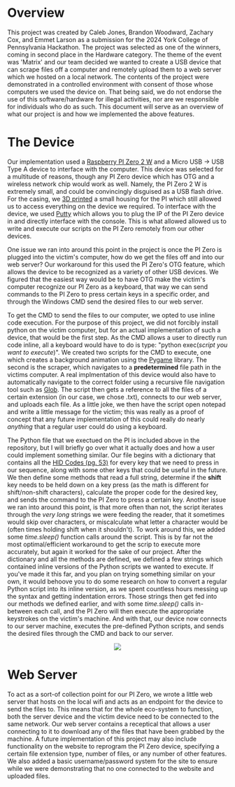 # Overview
This project was created by Caleb Jones, Brandon Woodward, Zachary Cox, and Emmet Larson as a submission for the 2024 York College of Pennsylvania Hackathon. The project was selected as one of the winners, coming in second place in the Hardware category. The theme of the event was 'Matrix' and our team decided we wanted to create a USB device that can scrape files off a computer and remotely upload them to a web server which we hosted on a local network. The contents of the project were demonstrated in a controlled environment with consent of those whose computers we used the device on. That being said, we do not endorse the use of this software/hardware for illegal activities, nor are we responsible for individuals who do as such. This document will serve as an overview of what our project is and how we implemented the above features.

# The Device
Our implementation used a [Raspberry PI Zero 2 W](https://www.microcenter.com/product/643085/raspberry-pi-zero-2-w) and a Micro USB -> USB Type A device to interface with the computer. This device was selected for a multitude of reasons, though any PI Zero device which has OTG and a wireless network chip would work as well. Namely, the PI Zero 2 W is extremely small, and could be convincingly disguised as a USB flash drive. For the casing, we [3D printed](https://cults3d.com/en/3d-model/gadget/m-n-mal-raspberry-pi-zero-2-case-housing-sleeve) a small housing for the PI which still allowed us to access everything on the device we required. To interface with the device, we used [Putty](https://www.putty.org/) which allows you to plug the IP of the PI Zero device in and directly interface with the console. This is what allowed  allowed us to write and execute our scripts on the PI Zero remotely from our other devices.

One issue we ran into around this point in the project is once the PI Zero is plugged into the victim's computer, how do we get the files off and into our web server? Our workaround for this used the PI Zero's OTG feature, which allows the device to be recognized as a variety of other USB devices. We figured that the easiest way would be to have OTG make the victim's computer recognize our PI Zero as a keyboard, that way we can send commands to the PI Zero to press certain keys in a specific order, and through the Windows CMD send the desired files to our web server.

To get the CMD to send the files to our computer, we opted to use inline code execution. For the purpose of this project, we did not forcibly install python on the victim computer, but for an actual implementation of such a device, that would be the first step. As the CMD allows a user to directly run code inline, all a keyboard would have to do is type: "python exec(*script you want to execute*)". We created two scripts for the CMD to execute, one which creates a background animation using the [Pygame](https://www.pygame.org/docs/) library. The second is the scraper, which navigates to a **predetermined** file path in the victims computer. A real implmentation of this device would also have to automatically navigate to the correct folder using a recursive file navigation tool such as [Glob](https://docs.python.org/3/library/glob.html). The script then gets a reference to all the files of a certain extension (in our case, we chose .txt), connects to our web server, and uploads each file. As a little joke, we then have the script open notepad and write a little message for the victim; this was really as a proof of concept that any future implementation of this could really do nearly *anything* that a regular user could do using a keyboard.

The Python file that we exectued on the PI is included above in the repository, but I will briefly go over what it actually does and how a user could implement something similar. Our file begins with a dictionary that contains all the [HID Codes (pg. 53)](chrome-extension://oemmndcbldboiebfnladdacbdfmadadm/https://www.usb.org/sites/default/files/documents/hut1_12v2.pdf) for every key that we need to press in our sequence, along with some other keys that could be useful in the future. We then define some methods that read a full string, determine if the **shift** key needs to be held down on a key press (as the math is different for shift/non-shift characters), calculate the proper code for the desired key, and sends the command to the PI Zero to press a certain key. Another issue we ran into around this point, is that more often than not, the script iterates through the *very long* strings we were feeding the reader, that it sometimes would skip over characters, or miscalculate what letter a character would be (often times holding shift when it shouldn't). To work around this, we added some *time.sleep()* function calls around the script. This is by far not the most optimal/efficient workaround to get the scrip to execute more accurately, but again it worked for the sake of our project. After the dictionary and all the methods are defined, we defined a few strings which contained inline versions of the Python scripts we wanted to execute. If you've made it this far, and you plan on trying something similar on your own, it would behoove you to do some research on how to convert a regular Python script into its inline version, as we spent countless hours messing up the syntax and getting indentation errors. Those strings then get fed into our methods we defined earlier, and with some *time.sleep()* calls in-between each call, and the PI Zero will then execute the appropriate keystrokes on the victim's machine. And with that, our device now connects to our server machine, executes the pre-defined Python scripts, and sends the desired files through the CMD and back to our server.
<p align="center">
  <img src="https://github.com/user-attachments/assets/acb5e248-bbe9-4483-8fc7-2eb36004d4da" />
</p>

# Web Server
To act as a sort-of collection point for our PI Zero, we wrote a little web server that hosts on the local wifi and acts as an endpoint for the device to send the files to. This means that for the whole eco-system to function, both the server device and the victim device need to be connected to the same network. Our web server contains a receptical that allows a user connecting to it to download any of the files that have been grabbed by the machine. A future implementation of this project may also include functionality on the website to reprogram the PI Zero device, specifying a certain file extension type, number of files, or any number of other features. We also added a basic username/password system for the site to ensure while we were demonstrating that no one connected to the website and uploaded files.

